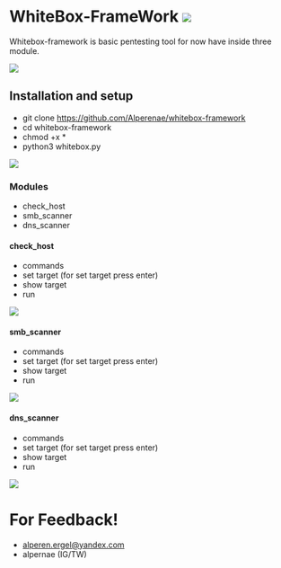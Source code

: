 # WhiteBox-FrameWork ![](images/icon.png) 

Whitebox-framework is basic pentesting tool for now have inside three module.



![](images/1.png)

<h2>Installation and setup</h2>

+ git clone https://github.com/Alperenae/whitebox-framework
+ cd whitebox-framework
+ chmod +x *
+ python3 whitebox.py


![](images/2.png)

<h3>Modules</h3>

+ check_host
+ smb_scanner
+ dns_scanner

<h4>check_host</h4>

+ commands
+ set target (for set target press enter)
+ show target
+ run

![](images/3.png)



<h4>smb_scanner</h4>

+ commands
+ set target (for set target press enter)
+ show target
+ run

![](images/4.png)
  


<h4>dns_scanner</h4>

+ commands
+ set target (for set target press enter)
+ show target
+ run

![](images/5.png)


# For Feedback!

+ alperen.ergel@yandex.com
+ alpernae (IG/TW)
